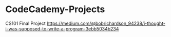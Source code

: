 # CodeCademy-Projects
CS101 Final Project
https://medium.com/@bobrichardson_94238/i-thought-i-was-supposed-to-write-a-program-3ebb5034b234
